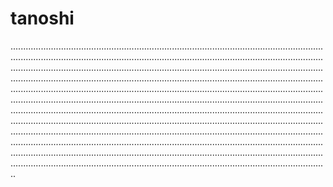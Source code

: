 # tanoshi
..................................................................................................................................................................................................................................................................................................................................................................................................................................................................................................................................................................................................................................................................................................................................................................................................................................................................................................................................................................................................................................................................................................................................................................................................................................................................................................................................................................................................................................................................................................................................................